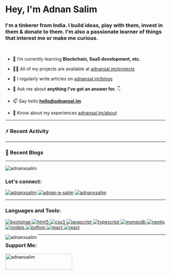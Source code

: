 <h1 align="left">Hey, I'm Adnan Salim</h1>
<h3 align="left">I'm a tinkerer from India. I build ideas, play with them, invest in them & donate to them. I'm also a passionate learner of things that interest me or make me curious.</h3><br>

- 🌱 I’m currently learning <b>Blockchain, SaaS development, etc.</b>

- 👨‍💻 All of my projects are available at [adnansal.im/projects](adnansal.im/projects)

- 📝 I regularly write articles on [adnansal.im/blogs](adnansal.im/blogs)

- 💬 Ask me about **anything I've got an answer for.** 👇

- 📫 Say hello [**hello@adnansal.im**](mailto:hello@adnansal.im)

- 📄 Know about my experiences [adnansal.im/about](adnansal.im/about)
<hr>

### ⚡ Recent Activity

<!--START_SECTION:activity-->
<!--END_SECTION:activity-->

<hr>

### 📝 Recent Blogs
<!-- BLOG-POST-LIST:START -->
<!-- BLOG-POST-LIST:END -->

<hr>

<p align="left"> <img src="https://komarev.com/ghpvc/?username=adnanxsalim&label=Profile%20Visits&color=1da1f2&style=for-the-badge" alt="adnanxsalim" /> </p>

<h3 align="left">Let's connect:</h3>
<p align="left">
<!-- TWITTER -->
<a href="https://twitter.com/adnanxsalim" target="blank"><img src="https://img.shields.io/badge/Twitter-1DA1F2?style=for-the-badge&logo=twitter&logoColor=white" alt="adnanxsalim" /></a>
<!-- LINKEDIN -->
<a href="https://www.linkedin.com/in/adnan-a-salim/" target="blank"><img src="https://img.shields.io/badge/LinkedIn-0077B5?style=for-the-badge&logo=linkedin&logoColor=white" alt="adnan-a-salim" /></a>
<!-- MEDIUM -->
<a href="https://medium.com/@adnanxsalim" target="blank"><img src="https://img.shields.io/badge/Medium-12100E?style=for-the-badge&logo=medium&logoColor=white" alt="adnanxsalim" /></a>
</p>

<hr>

<h3 align="left">Languages and Tools:</h3>
<p align="left"><a href="https://getbootstrap.com" target="_blank" rel="noreferrer"> <img src="https://img.shields.io/badge/Bootstrap-563D7C?style=for-the-badge&logo=bootstrap&logoColor=white" alt="bootstrap" /> </a>
<!-- HTML -->
<a href="https://www.w3.org/html/" target="_blank" rel="noreferrer"> <img src="https://img.shields.io/badge/HTML5-E34F26?style=for-the-badge&logo=html5&logoColor=white" alt="html5"/> </a>
<!-- CSS -->
<a href="https://www.w3schools.com/css/" target="_blank" rel="noreferrer"> <img src="https://img.shields.io/badge/CSS3-1572B6?style=for-the-badge&logo=css3&logoColor=white" alt="css3"/> </a>
<!-- JAVASCRIPT -->
<a href="https://developer.mozilla.org/en-US/docs/Web/JavaScript" target="_blank" rel="noreferrer"> <img src="https://img.shields.io/badge/JavaScript-F7DF1E?style=for-the-badge&logo=javascript&logoColor=black" alt="javascript"/> </a>
<!-- TYPESCRIPT -->
<a href="https://www.typescriptlang.org/" target="_blank" rel="noreferrer"> <img src="https://img.shields.io/badge/TypeScript-3178C6?style=for-the-badge&logo=typescript&logoColor=white" alt="typescript"/> </a>
<!-- MONGODB -->
<a href="https://www.mongodb.com/" target="_blank" rel="noreferrer"> <img src="https://img.shields.io/badge/MongoDB-4EA94B?style=for-the-badge&logo=mongodb&logoColor=white" alt="mongodb"/> </a>
<!-- NEXTJS -->
<a href="https://nextjs.org/" target="_blank" rel="noreferrer"> <img src="https://img.shields.io/badge/next.js-000000?style=for-the-badge&logo=nextdotjs&logoColor=white" alt="nextjs"/> </a>
<!-- NODEJS -->
<a href="https://nodejs.org" target="_blank" rel="noreferrer"> <img src="https://img.shields.io/badge/Node.js-43853D?style=for-the-badge&logo=node.js&logoColor=white" alt="nodejs"/> </a>
<!-- PYTHON -->
<a href="https://www.python.org" target="_blank" rel="noreferrer"> <img src="https://img.shields.io/badge/Python-3776AB?style=for-the-badge&logo=python&logoColor=white" alt="python" /> </a>
<!-- REACT -->
<a href="https://reactjs.org/" target="_blank" rel="noreferrer"> <img src="https://img.shields.io/badge/React-20232A?style=for-the-badge&logo=react&logoColor=61DAFB" alt="react"/> </a>
<!-- Tailwind CSS -->
<a href="https://tailwindcss.com" target="_blank" rel="noreferrer"> <img src="https://img.shields.io/badge/tailwindcss-%2338B2AC.svg?style=for-the-badge&logo=tailwind-css&logoColor=white" alt="react"/> </a>
</p>

<p><img align="left" src="https://github-readme-stats.vercel.app/api/top-langs?username=adnanxsalim&show_icons=true&theme=dark&title_color=ededed&text_color=ededed&locale=en&layout=compact" alt="adnanxsalim" /></p>

<hr>

<h3 align="left">Support Me:</h3>
<p><a href="https://www.buymeacoffee.com/adnansalim"> <img align="left" src="https://cdn.buymeacoffee.com/buttons/v2/default-yellow.png" height="50" width="210" alt="adnansalim" /></a></p>
